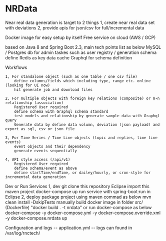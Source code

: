 # NRData
Near real data generation is target to 2 things
1, create near real data set with deviations
2, provide apis for json/csv for full/incremental data

Docker image for easy setup by itself
Free service on cloud (AWS / GCP)

based on Java 8 and Spring Boot 2.3, main tech points list as below
	MySQL / Postgres db for admin taskes such as user registry / generation schema define
	Redis as key data cache
	Graphql for schema definition 

Workflows

    1, For standalone object (such as one table / one csv file) 
		define columns/fields which including type, range etc. online (looking for UI now)
		hit generate job and download files
		     
    2, For multiple objects with foreign key relations (composite) or m-n relationship (association)
    	Registered User required
    	define schema with Graphql schema standard 
    	test models and relationship by generate sample data with Graphql query
    	Generate data by define data volumn, deviation (json payload) and export as sql, csv or json file  
    	
    3, For Time Series / Time Line objects (topic and replies, time line events)
    	event objects and their dependency
    	generate events sequentially 
    	
    4, API style access (/api/v1) 
		Registered User required
		define schema/event as above
		define startTime/endTime, or dailey/hourly, or cron-style for incremental data generation
		 
Dev or Run Services
  1, dev
  		git clone this repository
  		Eclipse import this maven project
  		docker-compose up
  		run service with spring-boot:run in Eclipse
  2, deploy
  		package project using maven commad as below
  		   mvn clean install -DskipTests
  		manually build docker image in folder src/ (Dockerfile) 
  		   "docker build . -t nrdata"
  		or run docker-compose as below
  		   docker-compose -y docker-compose.yml -y docker-compose.override.xml -y docker-compose.nrdata up
  		   
Configuration and logs
  -- application.yml
  -- logs can found in /var/log/rnctech/  		   